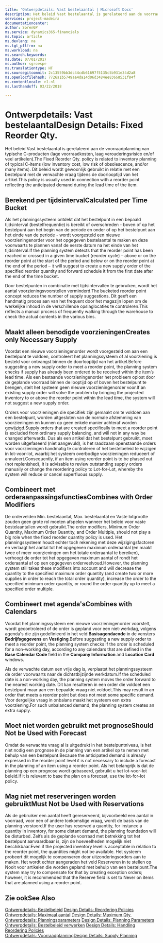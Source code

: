 ```yaml
---
title: 'Ontwerpdetails: Vast bestelaantal | Microsoft Docs'
description: Het beleid Vast bestelaantal is gerelateerd aan de voorraadplanning van typische C-producten (lage voorraadkosten, laag verouderingsrisico en/of veel artikelen). Dit beleid wordt gewoonlijk gebruikt in relatie met een bestelpunt met de verwachte vraag tijdens de doorlooptijd van het artikel.
services: project-madeira
documentationcenter: 
author: SorenGP
ms.service: dynamics365-financials
ms.topic: article
ms.devlang: na
ms.tgt_pltfrm: na
ms.workload: na
ms.search.keywords: 
ms.date: 07/01/2017
ms.author: sgroespe
ms.translationtype: HT
ms.sourcegitcommit: 2c13559bb3dc44cdb61697f5135c5b931e34d2a8
ms.openlocfilehash: 7726a1b5749aa4da14d06d3484ee83668531f84f
ms.contentlocale: nl-nl
ms.lasthandoff: 03/22/2018

---
```

# <a name="design-details-fixed-reorder-qty"></a><span data-ttu-id="0f891-104">Ontwerpdetails: Vast bestelaantal</span><span class="sxs-lookup"><span data-stu-id="0f891-104">Design Details: Fixed Reorder Qty.</span></span>
<span data-ttu-id="0f891-105">Het beleid Vast bestelaantal is gerelateerd aan de voorraadplanning van typische C-producten (lage voorraadkosten, laag verouderingsrisico en/of veel artikelen).</span><span class="sxs-lookup"><span data-stu-id="0f891-105">The Fixed Reorder Qty. policy is related to inventory planning of typical C-items (low inventory cost, low risk of obsolescence, and/or many items).</span></span> <span data-ttu-id="0f891-106">Dit beleid wordt gewoonlijk gebruikt in relatie met een bestelpunt met de verwachte vraag tijdens de doorlooptijd van het artikel.</span><span class="sxs-lookup"><span data-stu-id="0f891-106">This policy is usually used in connection with a reorder point reflecting the anticipated demand during the lead time of the item.</span></span>  

## <a name="calculated-per-time-bucket"></a><span data-ttu-id="0f891-107">Berekend per tijdsinterval</span><span class="sxs-lookup"><span data-stu-id="0f891-107">Calculated per Time Bucket</span></span>  
 <span data-ttu-id="0f891-108">Als het planningssysteem ontdekt dat het bestelpunt in een bepaald tijdsinterval (bestelfrequentie) is bereikt of overschreden - boven of op het bestelpunt aan het begin van de periode en onder of op het bestelpunt aan het einde van de periode - wordt voorgesteld een nieuwe voorzieningenorder voor het opgegeven bestelaantal te maken en deze voorwaarts te plannen vanaf de eerste datum na het einde van het tijdsinterval.</span><span class="sxs-lookup"><span data-stu-id="0f891-108">If the planning system detects that the reorder point has been reached or crossed in a given time bucket (reorder cycle) – above or on the reorder point at the start of the period and below or on the reorder point at the end of the period – it will suggest to create a new supply order of the specified reorder quantity and forward schedule it from the first date after the end of the time bucket.</span></span>  

 <span data-ttu-id="0f891-109">Door bestelpunten in combinatie met tijdsintervallen te gebruiken, wordt het aantal voorzieningsvoorstellen verminderd.</span><span class="sxs-lookup"><span data-stu-id="0f891-109">The bucketed reorder point concept reduces the number of supply suggestions.</span></span> <span data-ttu-id="0f891-110">Dit geeft een handmatig proces aan van het frequent door het magazijn lopen om de werkelijke inhoud in de verschillende opslaglocaties te controleren.</span><span class="sxs-lookup"><span data-stu-id="0f891-110">This reflects a manual process of frequently walking through the warehouse to check the actual contents in the various bins.</span></span>  

## <a name="creates-only-necessary-supply"></a><span data-ttu-id="0f891-111">Maakt alleen benodigde voorzieningen</span><span class="sxs-lookup"><span data-stu-id="0f891-111">Creates only Necessary Supply</span></span>  
 <span data-ttu-id="0f891-112">Voordat een nieuwe voorzieningenorder wordt voorgesteld om aan een bestelpunt te voldoen, controleert het planningssysteem of al voorziening is besteld voor ontvangst binnen de doorlooptijd van het artikel.</span><span class="sxs-lookup"><span data-stu-id="0f891-112">Before suggesting a new supply order to meet a reorder point, the planning system checks if supply has already been ordered to be received within the item’s lead time.</span></span> <span data-ttu-id="0f891-113">Als een bestaande voorzieningenorder het probleem oplost door de geplande voorraad binnen de looptijd op of boven het bestelpunt te brengen, stelt het systeem geen nieuwe voorzieningenorder voor.</span><span class="sxs-lookup"><span data-stu-id="0f891-113">If an existing supply order will solve the problem by bringing the projected inventory to or above the reorder point within the lead time, the system will not suggest a new supply order.</span></span>  

 <span data-ttu-id="0f891-114">Orders voor voorzieningen die specifiek zijn gemaakt om te voldoen aan een bestelpunt, worden uitgesloten van de normale afstemming van voorzieningen en kunnen op geen enkele manier achteraf worden gewijzigd.</span><span class="sxs-lookup"><span data-stu-id="0f891-114">Supply orders that are created specifically to meet a reorder point is excluded from ordinary supply balancing, and will not in any way be changed afterwards.</span></span> <span data-ttu-id="0f891-115">Dus als een artikel dat het bestelpunt gebruikt, moet worden uitgefaseerd (niet aangevuld), is het raadzaam openstaande orders voor voorzieningen handmatig te controleren of het bestelbeleid te wijzigen in lot-voor-lot, waarbij het systeem overbodige voorzieningen reduceert of annuleert.</span><span class="sxs-lookup"><span data-stu-id="0f891-115">Consequently, if an item using reorder point is to be phased out (not replenished), it is advisable to review outstanding supply orders manually or change the reordering policy to Lot-for-Lot, whereby the system will reduce or cancel superfluous supply.</span></span>  

## <a name="combines-with-order-modifiers"></a><span data-ttu-id="0f891-116">Combineert met orderaanpassingsfuncties</span><span class="sxs-lookup"><span data-stu-id="0f891-116">Combines with Order Modifiers</span></span>  
 <span data-ttu-id="0f891-117">De ordervelden Min. bestelaantal, Max. bestelaantal en Vaste lotgrootte zouden geen grote rol moeten afspelen wanneer het beleid voor vaste bestelaantallen wordt gebruikt.</span><span class="sxs-lookup"><span data-stu-id="0f891-117">The order modifiers, Minimum Order Quantity, Maximum Order Quantity, and Order Multiple, should not play a big role when the fixed reorder quantity policy is used.</span></span> <span data-ttu-id="0f891-118">Het planningssysteem houdt echter toch rekening met deze wijzigingsfactoren en verlaagt het aantal tot het opgegeven maximum orderaantal (en maakt twee of meer voorzieningen om het totale orderaantal te bereiken), verhoogt de order tot het opgegeven maximum aantal of rondt het orderaantal af op een opgegeven orderveelvoud.</span><span class="sxs-lookup"><span data-stu-id="0f891-118">However, the planning system still takes these modifiers into account and will decrease the quantity to the specified maximum order quantity (and create two or more supplies in order to reach the total order quantity), increase the order to the specified minimum order quantity, or round the order quantity up to meet a specified order multiple.</span></span>  

## <a name="combines-with-calendars"></a><span data-ttu-id="0f891-119">Combineert met agenda's</span><span class="sxs-lookup"><span data-stu-id="0f891-119">Combines with Calendars</span></span>  
 <span data-ttu-id="0f891-120">Voordat het planningssysteem een nieuwe voorzieningenorder voorstelt, wordt gecontroleerd of de order is gepland voor een niet-werkdag, volgens agenda's die zijn gedefinieerd in het veld **Basisagendacode** in de vensters **Bedrijfsgegevens** en **Vestiging**.</span><span class="sxs-lookup"><span data-stu-id="0f891-120">Before suggesting a new supply order to meet a reorder point, the planning system checks if the order is scheduled for a non-working day, according to any calendars that are defined in the **Base Calendar Code** field in the **Company Information** and **Location Card** windows.</span></span>  

 <span data-ttu-id="0f891-121">Als de verwachte datum een vrije dag is, verplaatst het planningssysteem de order voorwaarts naar de dichtstbijzijnde werkdatum.</span><span class="sxs-lookup"><span data-stu-id="0f891-121">If the scheduled date is a non-working day, the planning system moves the order forward to the nearest working date.</span></span> <span data-ttu-id="0f891-122">Dit kan resulteren in een order die voldoet een bestelpunt maar aan een bepaalde vraag niet voldoet.</span><span class="sxs-lookup"><span data-stu-id="0f891-122">This may result in an order that meets a reorder point but does not meet some specific demand.</span></span> <span data-ttu-id="0f891-123">Voor dergelijke vraag in onbalans maakt het systeem een extra voorziening.</span><span class="sxs-lookup"><span data-stu-id="0f891-123">For such unbalanced demand, the planning system creates an extra supply.</span></span>  

## <a name="should-not-be-used-with-forecast"></a><span data-ttu-id="0f891-124">Moet niet worden gebruikt met prognose</span><span class="sxs-lookup"><span data-stu-id="0f891-124">Should Not be Used with Forecast</span></span>  
 <span data-ttu-id="0f891-125">Omdat de verwachte vraag al is uitgedrukt in het bestelpuntniveau, is het niet nodig een prognose in de planning van een artikel op te nemen met behulp van een bestelpunt.</span><span class="sxs-lookup"><span data-stu-id="0f891-125">Because the anticipated demand is already expressed in the reorder point level it is not necessary to include a forecast in the planning of an item using a reorder point.</span></span> <span data-ttu-id="0f891-126">Als het belangrijk is dat de planning op een prognose wordt gebaseerd, gebruikt u het lot-voor-lot beleid.</span><span class="sxs-lookup"><span data-stu-id="0f891-126">If it is relevant to base the plan on a forecast, use the lot-for-lot policy.</span></span>  

## <a name="must-not-be-used-with-reservations"></a><span data-ttu-id="0f891-127">Mag niet met reserveringen worden gebruikt</span><span class="sxs-lookup"><span data-stu-id="0f891-127">Must Not be Used with Reservations</span></span>  
 <span data-ttu-id="0f891-128">Als de gebruiker een aantal heeft gereserveerd, bijvoorbeeld een aantal in voorraad, voor een of andere toekomstige vraag, wordt de basis van de planning verstoord.</span><span class="sxs-lookup"><span data-stu-id="0f891-128">If the user has reserved a quantity, for instance a quantity in inventory, for some distant demand, the planning foundation will be disturbed.</span></span> <span data-ttu-id="0f891-129">Zelfs als de geplande voorraad met betrekking tot het bestelpunt aanvaardbaar is, zijn de hoeveelheden mogelijk niet beschikbaar.</span><span class="sxs-lookup"><span data-stu-id="0f891-129">Even if the projected inventory level is acceptable in relation to the reorder point, the quantities might not be available.</span></span> <span data-ttu-id="0f891-130">Het systeem probeert dit mogelijk te compenseren door uitzonderingsorders aan te maken. Het wordt echter aangeraden het veld Reserveren in te stellen op Nooit voor artikelen die worden gepland met behulp van een bestelpunt.</span><span class="sxs-lookup"><span data-stu-id="0f891-130">The system may try to compensate for that by creating exception orders; however, it is recommended that the Reserve field is set to Never on items that are planned using a reorder point.</span></span>  

## <a name="see-also"></a><span data-ttu-id="0f891-131">Zie ook</span><span class="sxs-lookup"><span data-stu-id="0f891-131">See Also</span></span>  
 <span data-ttu-id="0f891-132">[Ontwerpdetails: Bestelbeleid](design-details-reordering-policies.md) </span><span class="sxs-lookup"><span data-stu-id="0f891-132">[Design Details: Reordering Policies](design-details-reordering-policies.md) </span></span>  
 <span data-ttu-id="0f891-133">[Ontwerpdetails: Maximaal aantal](design-details-maximum-qty.md) </span><span class="sxs-lookup"><span data-stu-id="0f891-133">[Design Details: Maximum Qty.](design-details-maximum-qty.md) </span></span>  
 <span data-ttu-id="0f891-134">[Ontwerpdetails: Planningsparameters](design-details-planning-parameters.md) </span><span class="sxs-lookup"><span data-stu-id="0f891-134">[Design Details: Planning Parameters](design-details-planning-parameters.md) </span></span>  
 <span data-ttu-id="0f891-135">[Ontwerpdetails: Bestelbeleid verwerken](design-details-handling-reordering-policies.md) </span><span class="sxs-lookup"><span data-stu-id="0f891-135">[Design Details: Handling Reordering Policies](design-details-handling-reordering-policies.md) </span></span>  
 [<span data-ttu-id="0f891-136">Ontwerpdetails: Voorraadplanning</span><span class="sxs-lookup"><span data-stu-id="0f891-136">Design Details: Supply Planning</span></span>](design-details-supply-planning.md)

